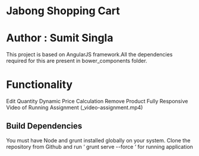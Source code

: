 # Jabong Shopping Cart
# Author : Sumit Singla

This project is based on AngularJS framework.All the dependencies required for this are present in bower_components folder.

# Functionality
Edit Quantity
Dynamic Price Calculation
Remove Product
Fully Responsive
Video of Running Assignment (_video-assignment.mp4)

## Build Dependencies
You must have Node and grunt installed globally on your system.
Clone the repository from Github and run ‘ grunt serve --force ‘ for running application 
